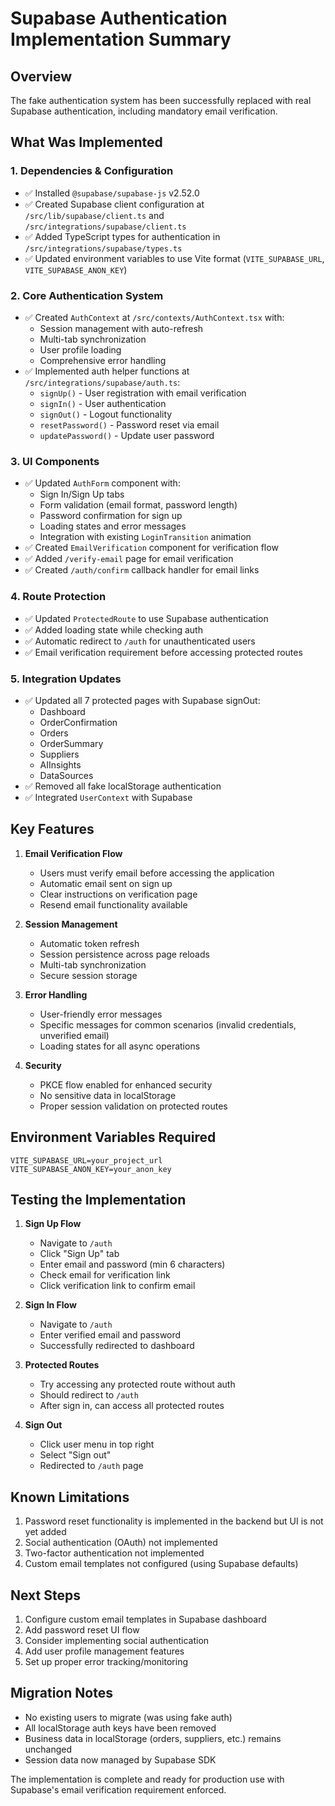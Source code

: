# Supabase Authentication Implementation Summary

## Overview
The fake authentication system has been successfully replaced with real Supabase authentication, including mandatory email verification.

## What Was Implemented

### 1. Dependencies & Configuration
- ✅ Installed `@supabase/supabase-js` v2.52.0
- ✅ Created Supabase client configuration at `/src/lib/supabase/client.ts` and `/src/integrations/supabase/client.ts`
- ✅ Added TypeScript types for authentication in `/src/integrations/supabase/types.ts`
- ✅ Updated environment variables to use Vite format (`VITE_SUPABASE_URL`, `VITE_SUPABASE_ANON_KEY`)

### 2. Core Authentication System
- ✅ Created `AuthContext` at `/src/contexts/AuthContext.tsx` with:
  - Session management with auto-refresh
  - Multi-tab synchronization
  - User profile loading
  - Comprehensive error handling
- ✅ Implemented auth helper functions at `/src/integrations/supabase/auth.ts`:
  - `signUp()` - User registration with email verification
  - `signIn()` - User authentication
  - `signOut()` - Logout functionality
  - `resetPassword()` - Password reset via email
  - `updatePassword()` - Update user password

### 3. UI Components
- ✅ Updated `AuthForm` component with:
  - Sign In/Sign Up tabs
  - Form validation (email format, password length)
  - Password confirmation for sign up
  - Loading states and error messages
  - Integration with existing `LoginTransition` animation
- ✅ Created `EmailVerification` component for verification flow
- ✅ Added `/verify-email` page for email verification
- ✅ Created `/auth/confirm` callback handler for email links

### 4. Route Protection
- ✅ Updated `ProtectedRoute` to use Supabase authentication
- ✅ Added loading state while checking auth
- ✅ Automatic redirect to `/auth` for unauthenticated users
- ✅ Email verification requirement before accessing protected routes

### 5. Integration Updates
- ✅ Updated all 7 protected pages with Supabase signOut:
  - Dashboard
  - OrderConfirmation
  - Orders
  - OrderSummary
  - Suppliers
  - AIInsights
  - DataSources
- ✅ Removed all fake localStorage authentication
- ✅ Integrated `UserContext` with Supabase

## Key Features

1. **Email Verification Flow**
   - Users must verify email before accessing the application
   - Automatic email sent on sign up
   - Clear instructions on verification page
   - Resend email functionality available

2. **Session Management**
   - Automatic token refresh
   - Session persistence across page reloads
   - Multi-tab synchronization
   - Secure session storage

3. **Error Handling**
   - User-friendly error messages
   - Specific messages for common scenarios (invalid credentials, unverified email)
   - Loading states for all async operations

4. **Security**
   - PKCE flow enabled for enhanced security
   - No sensitive data in localStorage
   - Proper session validation on protected routes

## Environment Variables Required

```env
VITE_SUPABASE_URL=your_project_url
VITE_SUPABASE_ANON_KEY=your_anon_key
```

## Testing the Implementation

1. **Sign Up Flow**
   - Navigate to `/auth`
   - Click "Sign Up" tab
   - Enter email and password (min 6 characters)
   - Check email for verification link
   - Click verification link to confirm email

2. **Sign In Flow**
   - Navigate to `/auth`
   - Enter verified email and password
   - Successfully redirected to dashboard

3. **Protected Routes**
   - Try accessing any protected route without auth
   - Should redirect to `/auth`
   - After sign in, can access all protected routes

4. **Sign Out**
   - Click user menu in top right
   - Select "Sign out"
   - Redirected to `/auth` page

## Known Limitations

1. Password reset functionality is implemented in the backend but UI is not yet added
2. Social authentication (OAuth) not implemented
3. Two-factor authentication not implemented
4. Custom email templates not configured (using Supabase defaults)

## Next Steps

1. Configure custom email templates in Supabase dashboard
2. Add password reset UI flow
3. Consider implementing social authentication
4. Add user profile management features
5. Set up proper error tracking/monitoring

## Migration Notes

- No existing users to migrate (was using fake auth)
- All localStorage auth keys have been removed
- Business data in localStorage (orders, suppliers, etc.) remains unchanged
- Session data now managed by Supabase SDK

The implementation is complete and ready for production use with Supabase's email verification requirement enforced.